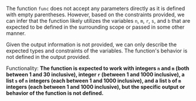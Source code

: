 The function `func` does not accept any parameters directly as it is defined with empty parentheses. However, based on the constraints provided, we can infer that the function likely utilizes the variables `n`, `m`, `r`, `s`, and `b` that are expected to be defined in the surrounding scope or passed in some other manner.

Given the output information is not provided, we can only describe the expected types and constraints of the variables. The function's behavior is not defined in the output provided.

Functionality: **The function is expected to work with integers `n` and `m` (both between 1 and 30 inclusive), integer `r` (between 1 and 1000 inclusive), a list `s` of `n` integers (each between 1 and 1000 inclusive), and a list `b` of `m` integers (each between 1 and 1000 inclusive), but the specific output or behavior of the function is not defined.**